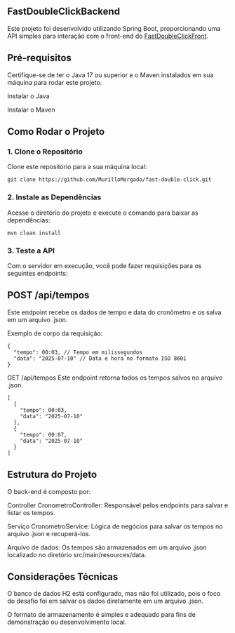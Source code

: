 ## FastDoubleClickBackend
Este projeto foi desenvolvido utilizando Spring Boot, proporcionando uma API simples para interação com o front-end do [FastDoubleClickFront](https://github.com/MurilloMorgado/fast-double-click-front).

## Pré-requisitos
Certifique-se de ter o Java 17 ou superior e o Maven instalados em sua máquina para rodar este projeto.

Instalar o Java

Instalar o Maven

## Como Rodar o Projeto
### 1. Clone o Repositório
Clone este repositório para a sua máquina local:

`git clone https://github.com/MurilloMorgado/fast-double-click.git`

### 2. Instale as Dependências
Acesse o diretório do projeto e execute o comando para baixar as dependências:

`mvn clean install`


### 3. Teste a API
Com o servidor em execução, você pode fazer requisições para os seguintes endpoints:

## POST /api/tempos
Este endpoint recebe os dados de tempo e data do cronômetro e os salva em um arquivo .json.

Exemplo de corpo da requisição:

```
{
  "tempo": 00:03, // Tempo em milissegundos
  "data": "2025-07-10" // Data e hora no formato ISO 8601
}
```

GET /api/tempos
Este endpoint retorna todos os tempos salvos no arquivo .json.

```
[
  {
    "tempo": 00:03,
    "data": "2025-07-10"
  },
  {
    "tempo": 00:07,
    "data": "2025-07-10"
  }
]
```

## Estrutura do Projeto
O back-end é composto por:

Controller CronometroController: Responsável pelos endpoints para salvar e listar os tempos.

Serviço CronometroService: Lógica de negócios para salvar os tempos no arquivo .json e recuperá-los.

Arquivo de dados: Os tempos são armazenados em um arquivo .json localizado no diretório src/main/resources/data.

## Considerações Técnicas
O banco de dados H2 está configurado, mas não foi utilizado, pois o foco do desafio foi em salvar os dados diretamente em um arquivo .json.

O formato de armazenamento é simples e adequado para fins de demonstração ou desenvolvimento local.
